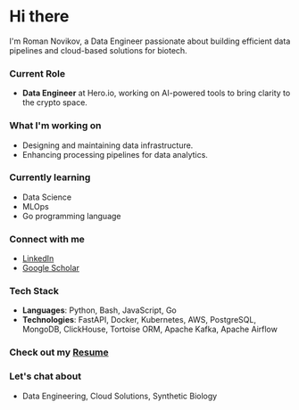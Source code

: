 # Hi there

I'm Roman Novikov, a Data Engineer passionate about building efficient data pipelines and cloud-based solutions for biotech.

### Current Role
- **Data Engineer** at Hero.io, working on AI-powered tools to bring clarity to the crypto space.

### What I'm working on
- Designing and maintaining data infrastructure.
- Enhancing processing pipelines for data analytics.

### Currently learning
- Data Science
- MLOps
- Go programming language

### Connect with me
- [LinkedIn](https://www.linkedin.com/in/r-novikov/)
- [Google Scholar](https://scholar.google.com/citations?user=Mchr5koAAAAJ&hl=eng)

### Tech Stack
- **Languages**: Python, Bash, JavaScript, Go
- **Technologies**: FastAPI, Docker, Kubernetes, AWS, PostgreSQL, MongoDB, ClickHouse, Tortoise ORM, Apache Kafka, Apache Airflow 

### Check out my [Resume](https://github.com/romelllo/romelllo/blob/master/resume.pdf)

### Let's chat about
- Data Engineering, Cloud Solutions, Synthetic Biology
